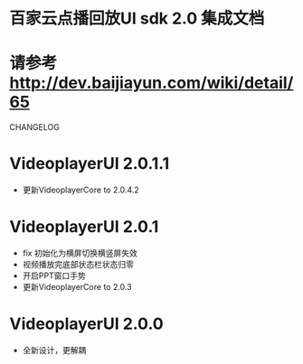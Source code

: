 # 百家云点播回放UI sdk 2.0 集成文档
请参考 http://dev.baijiayun.com/wiki/detail/65
=============
CHANGELOG 

VideoplayerUI 2.0.1.1
==============
- 更新VideoplayerCore to 2.0.4.2

VideoplayerUI 2.0.1
==============
- fix 初始化为横屏切换横竖屏失效
- 视频播放完底部状态栏状态归零
- 开启PPT窗口手势
- 更新VideoplayerCore to 2.0.3

VideoplayerUI 2.0.0
==============
- 全新设计，更解耦